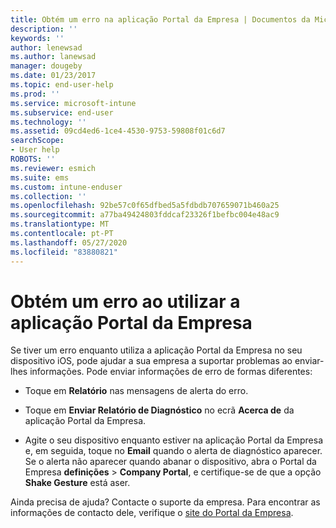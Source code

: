 ```yaml
---
title: Obtém um erro na aplicação Portal da Empresa | Documentos da Microsoft
description: ''
keywords: ''
author: lenewsad
ms.author: lanewsad
manager: dougeby
ms.date: 01/23/2017
ms.topic: end-user-help
ms.prod: ''
ms.service: microsoft-intune
ms.subservice: end-user
ms.technology: ''
ms.assetid: 09cd4ed6-1ce4-4530-9753-59808f01c6d7
searchScope:
- User help
ROBOTS: ''
ms.reviewer: esmich
ms.suite: ems
ms.custom: intune-enduser
ms.collection: ''
ms.openlocfilehash: 92be57c0f65dfbed5a5fdbdb707659071b460a25
ms.sourcegitcommit: a77ba49424803fddcaf23326f1befbc004e48ac9
ms.translationtype: MT
ms.contentlocale: pt-PT
ms.lasthandoff: 05/27/2020
ms.locfileid: "83880821"
---
```

# <a name="you-get-an-error-while-using-the-company-portal-app"></a>Obtém um erro ao utilizar a aplicação Portal da Empresa

Se tiver um erro enquanto utiliza a aplicação Portal da Empresa no seu dispositivo iOS, pode ajudar a sua empresa a suportar problemas ao enviar-lhes informações. Pode enviar informações de erro de formas diferentes:

- Toque em **Relatório** nas mensagens de alerta do erro.

- Toque em **Enviar Relatório de Diagnóstico** no ecrã **Acerca de** da aplicação Portal da Empresa.

- Agite o seu dispositivo enquanto estiver na aplicação Portal da Empresa e, em seguida, toque no **Email** quando o alerta de diagnóstico aparecer. Se o alerta não aparecer quando abanar o dispositivo, abra o Portal da Empresa **definições**  >  **Company Portal**, e certifique-se de que a opção **Shake Gesture** está aser.

Ainda precisa de ajuda? Contacte o suporte da empresa. Para encontrar as informações de contacto dele, verifique o [site do Portal da Empresa](https://go.microsoft.com/fwlink/?linkid=2010980).
